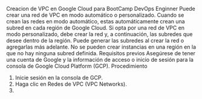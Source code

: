 Creacion de VPC en Google Cloud para BootCamp DevOps
Enginner
Puede crear una red de VPC en modo automático o personalizado. Cuando se
crean las redes en modo automático, estas automáticamente crean una subred en
cada región de Google Cloud. Si opta por una red de VPC en modo personalizado,
debe crear la red y, a continuación, las subredes que desee dentro de la región.
Puede generar las subredes al crear la red o agregarlas más adelante. No se
pueden crear instancias en una región en la que no hay ninguna subred definida.
Requisitos previos
Asegúrese de tener una cuenta de Google y la información de acceso o inicio de
sesión para la consola de Google Cloud Platform (GCP).
Procedimiento
1. Inicie sesión en la consola de GCP.
2. Haga clic en Redes de VPC (VPC Networks).
3.



